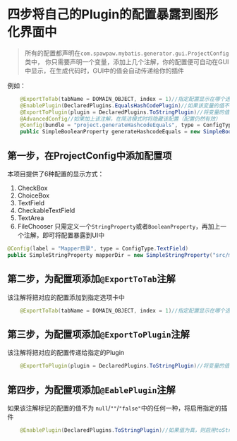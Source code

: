 # 四步将自己的Plugin的配置暴露到图形化界面中
> 所有的配置都声明在`com.spawpaw.mybatis.generator.gui.ProjectConfig`类中，
> 你只需要声明一个变量，添加上几个注解，你的配置便可自动在GUI中显示，在生成代码时，GUI中的值会自动传递给你的插件

例如：
```java
    @ExportToTab(tabName = DOMAIN_OBJECT, index = 1)//指定配置显示在哪个选项卡中
    @EnablePlugin(DeclaredPlugins.EqualsHashCodePlugin)//如果该变量的值不为false或空，则启用指定的插件
    @ExportToPlugin(plugin = DeclaredPlugins.ToStringPlugin)//将变量的值传递给你的plugin
    @AdvancedConfig//如果加上该注解，在简洁模式时将隐藏该配置（配置仍然有效）
    @Config(bundle = "project.generateHashcodeEquals", type = ConfigType.CheckBox)//指定UI的类型
    public SimpleBooleanProperty generateHashcodeEquals = new SimpleBooleanProperty(true);
```



## 第一步，在ProjectConfig中添加配置项
本项目提供了6种配置的显示方式：

1. CheckBox
2. ChoiceBox
3. TextField
4. CheckableTextField
5. TextArea
6. FileChooser
只需定义一个`StringProperty`或者`BooleanProperty`，再加上一个注解，即可将配置暴露到UI中
```java
@Config(label = "Mapper目录", type = ConfigType.TextField)
public SimpleStringProperty mapperDir = new SimpleStringProperty("src/main/resources");
```


## 第二步，为配置项添加`@ExportToTab`注解
该注解将把对应的配置添加到指定选项卡中
```java
    @ExportToTab(tabName = DOMAIN_OBJECT, index = 1)//指定配置显示在哪个选项卡中 
```
## 第三步，为配置项添加`@ExportToPlugin`注解

该注解将把对应的配置传递给指定的Plugin
```java
    @ExportToPlugin(plugin = DeclaredPlugins.ToStringPlugin)//将变量的值传递给你的plugin
```

## 第四步，为配置项添加`@EablePlugin`注解
如果该注解标记的配置的值不为 `null`/`""`/`"false"`中的任何一种，将启用指定的插件
```java
    @EnablePlugin(DeclaredPlugins.ToStringPlugin)//如果值为真，则启用toString插件
```